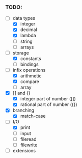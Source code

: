 ### TODO:

- [ ] data types
	- [x] integer
	- [x] decimal
	- [x] lambda
	- [ ] string  <!-- " " -->
	- [ ] arrays  <!-- '() -->
- [ ] storage
	- [x] constants
	- [ ] bindings
- [ ] infix operations
	- [x] arithmetic
	- [x] compare
	- [ ] array
- [x] [] and {}
	- [x] integer part of number ([])
	- [x] rational part of number ({})
- [x] branching
	- [x] match-case       <!-- ${} -->
- [ ] I/O
	- [x] print <!-- ! -->
	- [ ] input
	- [ ] fileread
	- [ ] filewrite
- [ ] extensions
